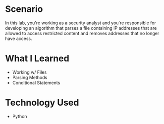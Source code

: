 # Scenario
In this lab, you're working as a security analyst and you're responsible for developing an algorithm that parses a file containing IP addresses that are allowed to access restricted content and removes addresses that no longer have access.
# What I Learned
- Working w/ Files
- Parsing Methods
- Conditional Statements
# Technology Used
- Python
